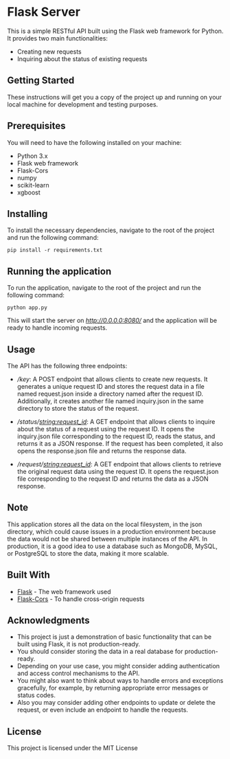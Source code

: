 # Flask Server

This is a simple RESTful API built using the Flask web framework for Python. It provides two main functionalities:

* Creating new requests
* Inquiring about the status of existing requests

## Getting Started

These instructions will get you a copy of the project up and running on your local machine for development and testing purposes.

## Prerequisites

You will need to have the following installed on your machine:

* Python 3.x
* Flask web framework
* Flask-Cors
* numpy
* scikit-learn
* xgboost

## Installing

To install the necessary dependencies, navigate to the root of the project and run the following command:

    pip install -r requirements.txt

## Running the application

To run the application, navigate to the root of the project and run the following command:

    python app.py

This will start the server on *http://0.0.0.0:8080/* and the application will be ready to handle incoming requests.

## Usage

The API has the following three endpoints:

* */key*: A POST endpoint that allows clients to create new requests. It generates a unique request ID and stores the request data in a file named request.json inside a directory named after the request ID. Additionally, it creates another file named inquiry.json in the same directory to store the status of the request.

* */status/<string:request_id>*: A GET endpoint that allows clients to inquire about the status of a request using the request ID. It opens the inquiry.json file corresponding to the request ID, reads the status, and returns it as a JSON response. If the request has been completed, it also opens the response.json file and returns the response data.

* */request/<string:request_id>*: A GET endpoint that allows clients to retrieve the original request data using the request ID. It opens the request.json file corresponding to the request ID and returns the data as a JSON response.

## Note
This application stores all the data on the local filesystem, in the json directory, which could cause issues in a production environment because the data would not be shared between multiple instances of the API. In production, it is a good idea to use a database such as MongoDB, MySQL, or PostgreSQL to store the data, making it more scalable.

## Built With

* [Flask](https://flask.palletsprojects.com/en/2.1.x/) - The web framework used
* [Flask-Cors](https://flask-cors.readthedocs.io/en/latest/) - To handle cross-origin requests

## Acknowledgments

* This project is just a demonstration of basic functionality that can be built using Flask, it is not production-ready.
* You should consider storing the data in a real database for production-ready.
* Depending on your use case, you might consider adding authentication and access control mechanisms to the API.
* You might also want to think about ways to handle errors and exceptions gracefully, for example, by returning appropriate error messages or status codes.
* Also you may consider adding other endpoints to update or delete the request, or even include an endpoint to handle the requests.

## License

This project is licensed under the MIT License
